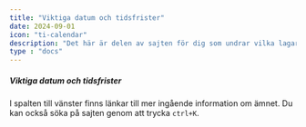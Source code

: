 ```yaml
---
title: "Viktiga datum och tidsfrister"
date: 2024-09-01
icon: "ti-calendar"
description: "Det här är delen av sajten för dig som undrar vilka lagar och regler som gäller när din hyra höjs."
type : "docs"
---
```

##### Viktiga datum och tidsfrister

I spalten till vänster finns länkar till mer ingående information om ämnet. Du kan också söka på sajten genom att trycka `ctrl+K`.
